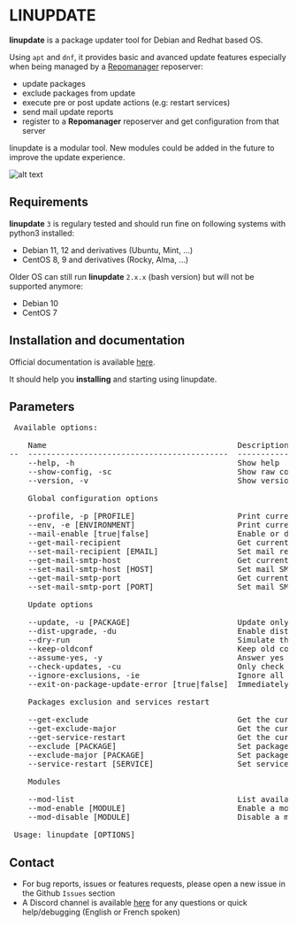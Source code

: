 
<h1>LINUPDATE</h1>

**linupdate** is a package updater tool for Debian and Redhat based OS.

Using ``apt`` and ``dnf``, it provides basic and avanced update features especially when being managed by a <a href="https://github.com/lbr38/repomanager">Repomanager</a> reposerver:
- update packages
- exclude packages from update
- execute pre or post update actions (e.g: restart services)
- send mail update reports
- register to a **Repomanager** reposerver and get configuration from that server

linupdate is a modular tool. New modules could be added in the future to improve the update experience.

![alt text](https://github.com/user-attachments/assets/a028db13-d7ef-4b1c-9d01-3fd40b0e538e)

<h2>Requirements</h2>

**linupdate** ``3`` is regulary tested and should run fine on following systems with python3 installed:

- Debian 11, 12 and derivatives (Ubuntu, Mint, ...)
- CentOS 8, 9 and derivatives (Rocky, Alma, ...)

Older OS can still run **linupdate** ``2.x.x`` (bash version) but will not be supported anymore:

- Debian 10
- CentOS 7

<h2>Installation and documentation</h2>

Official documentation is available <a href="https://github.com/lbr38/linupdate/wiki">here</a>.

It should help you **installing** and starting using linupdate.


<h2>Parameters</h2>

<pre>
 Available options:

    Name                                         Description
--  -------------------------------------------  --------------------------------------------------------------------------------------------------
    --help, -h                                   Show help
    --show-config, -sc                           Show raw configuration
    --version, -v                                Show version
    
    Global configuration options
    
    --profile, -p [PROFILE]                      Print current profile or set profile
    --env, -e [ENVIRONMENT]                      Print current environment or set environment
    --mail-enable [true|false]                   Enable or disable mail reports
    --get-mail-recipient                         Get current mail recipient(s)
    --set-mail-recipient [EMAIL]                 Set mail recipient(s) (separated by commas)
    --get-mail-smtp-host                         Get current mail SMTP host
    --set-mail-smtp-host [HOST]                  Set mail SMTP host
    --get-mail-smtp-port                         Get current mail SMTP port
    --set-mail-smtp-port [PORT]                  Set mail SMTP port
    
    Update options
    
    --update, -u [PACKAGE]                       Update only the specified packages (separated by commas)
    --dist-upgrade, -du                          Enable distribution upgrade when updating packages (Debian based OS only)
    --dry-run                                    Simulate the update process (do not update packages)
    --keep-oldconf                               Keep old configuration files when updating packages (Debian based OS only)
    --assume-yes, -y                             Answer yes to all questions
    --check-updates, -cu                         Only check for updates and exit
    --ignore-exclusions, -ie                     Ignore all package exclusions
    --exit-on-package-update-error [true|false]  Immediately exit if an error occurs during package update and do not update the remaining packages
    
    Packages exclusion and services restart
    
    --get-exclude                                Get the current list of packages to exclude from update
    --get-exclude-major                          Get the current list of packages to exclude from update (if package has a major version update)
    --get-service-restart                        Get the current list of services to restart after package update
    --exclude [PACKAGE]                          Set packages to exclude from update (separated by commas)
    --exclude-major [PACKAGE]                    Set packages to exclude from update (if package has a major version update) (separated by commas)
    --service-restart [SERVICE]                  Set services to restart after package update (separated by commas)
    
    Modules
    
    --mod-list                                   List available modules
    --mod-enable [MODULE]                        Enable a module
    --mod-disable [MODULE]                       Disable a module

 Usage: linupdate [OPTIONS]
</pre>

<h2>Contact</h2>

- For bug reports, issues or features requests, please open a new issue in the Github ``Issues`` section
- A Discord channel is available <a href="https://discord.gg/Vz9XKQxa">here</a> for any questions or quick help/debugging (English or French spoken)
